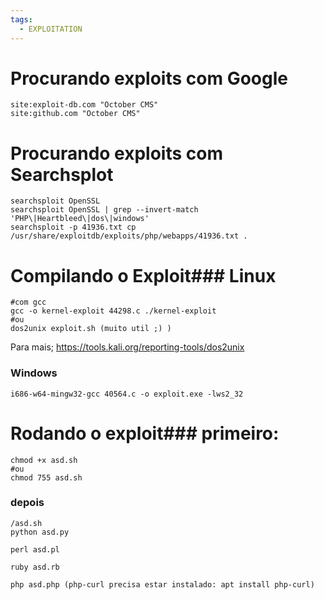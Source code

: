 ```yaml
---
tags:
  - EXPLOITATION
---
```

# Procurando exploits com Google
```
site:exploit-db.com "October CMS" 
site:github.com "October CMS"
```
# Procurando exploits com Searchsplot
```
searchsploit OpenSSL 
searchsploit OpenSSL | grep --invert-match 'PHP\|Heartbleed\|dos\|windows' 
searchsploit -p 41936.txt cp /usr/share/exploitdb/exploits/php/webapps/41936.txt .
```
# Compilando o Exploit### Linux
```shell
#com gcc 
gcc -o kernel-exploit 44298.c ./kernel-exploit 
#ou
dos2unix exploit.sh (muito util ;) ) 
```

Para mais; https://tools.kali.org/reporting-tools/dos2unix
###  Windows
```shell
i686-w64-mingw32-gcc 40564.c -o exploit.exe -lws2_32
```
# Rodando o exploit### primeiro:
```shell
chmod +x asd.sh
#ou
chmod 755 asd.sh
```
### depois
```shell
/asd.sh
python asd.py

perl asd.pl

ruby asd.rb 

php asd.php (php-curl precisa estar instalado: apt install php-curl)
```